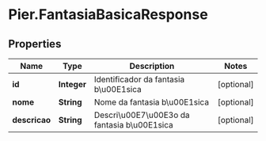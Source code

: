 # Pier.FantasiaBasicaResponse

## Properties
Name | Type | Description | Notes
------------ | ------------- | ------------- | -------------
**id** | **Integer** | Identificador da fantasia b\u00E1sica | [optional] 
**nome** | **String** | Nome da fantasia b\u00E1sica | [optional] 
**descricao** | **String** | Descri\u00E7\u00E3o da fantasia b\u00E1sica | [optional] 


